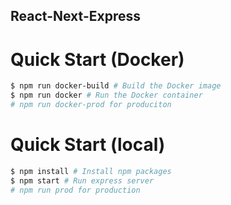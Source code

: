 ## React-Next-Express

# Quick Start (Docker)

```bash
$ npm run docker-build # Build the Docker image
$ npm run docker # Run the Docker container
# npm run docker-prod for produciton
```

# Quick Start (local)
```bash
$ npm install # Install npm packages
$ npm start # Run express server
# npm run prod for production
```